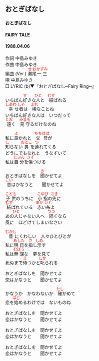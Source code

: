 <style type="text/css">
	ruby{
	    ruby-position: over;
	}
	ruby > rt{font-size: 12px;color:red;}
	p{font:16px;font-size: '楷体'}
</style>
## おとぎばなし
#### おとぎばなし
#### FAIRY TALE
#### 1988.04.06


作詞     中島みゆき  
作曲     中島みゆき  
編曲 (Ver.)   <ruby><rb>瀬尾</rb><rp>(</rp><rt>せお</rt><rp>)</rp></ruby><ruby><rb>一三</rb><rp>(</rp><rt>かずみ</rt><rp>)</rp></ruby>  
唄     中島みゆき   
□ LYRIC (b)▼『おとぎばなし─Fairy Ring─』   
  
いちばん<ruby><rb>好</rb><rp>(</rp><rt>す</rt><rp>)</rp></ruby>きな<ruby><rb>人</rb><rp>(</rp><rt>ひと</rt><rp>)</rp></ruby>と　<ruby><rb>結</rb><rp>(</rp><rt>むす</rt><rp>)</rp></ruby>ばれる  
<ruby><rb>幸</rb><rp>(</rp><rt>しあわ</rt><rp>)</rp></ruby>せ<ruby><rb>者</rb><rp>(</rp><rt>しゃ</rt><rp>)</rp></ruby>は　<ruby><rb>稀</rb><rp>(</rp><rt>まれ</rt><rp>)</rp></ruby>なことね  
いちばん好きな人は　いつだって  
<ruby><rb>遠</rb><rp>(</rp><rt>とお</rt><rp>)</rp></ruby>く　<ruby><rb>見守</rb><rp>(</rp><rt>みまも</rt><rp>)</rp></ruby>るだけなのね  
  
私に<ruby><rb>良</rb><rp>(</rp><rt>よ</rt><rp>)</rp></ruby>かれと　<ruby><rb>父母</rb><rp>(</rp><rt>ちちはは</rt><rp>)</rp></ruby>が  
<ruby><rb>知</rb><rp>(</rp><rt>し</rt><rp>)</rp></ruby>らない<ruby><rb>男</rb><rp>(</rp><rt>おとこ</rt><rp>)</rp></ruby>を<ruby><rb>連</rb><rp>(</rp><rt>つ</rt><rp>)</rp></ruby>れてくる  
どうにでもなれと　うなずいて  
私は<ruby><rb>自分</rb><rp>(</rp><rt>じぶん</rt><rp>)</rp></ruby>を<ruby><rb>傷</rb><rp>(</rp><rt>きず</rt><rp>)</rp></ruby>つける  
  
おとぎばなしを　<ruby><rb>聞</rb><rp>(</rp><rt>き</rt><rp>)</rp></ruby>かせてよ  
<ruby><rb>恋</rb><rp>(</rp><rt>こい</rt><rp>)</rp></ruby>はかなうと　　聞かせてよ  
  
<ruby><rb>子供</rb><rp>(</rp><rt>こども</rt><rp>)</rp></ruby>のうちに　<ruby><rb>小指</rb><rp>(</rp><rt>こゆび</rt><rp>)</rp></ruby>の<ruby><rb>先</rb><rp>(</rp><rt>さき</rt><rp>)</rp></ruby>に  
<ruby><rb>結</rb><rp>(</rp><rt>むす</rt><rp>)</rp></ruby>ばれている　<ruby><rb>赤</rb><rp>(</rp><rt>あか</rt><rp>)</rp></ruby>い<ruby><rb>糸</rb><rp>(</rp><rt>いと</rt><rp>)</rp></ruby>よ  
あの<ruby><rb>人</rb><rp>(</rp><rt>ひと</rt><rp>)</rp></ruby>じゃない人へ　<ruby><rb>続</rb><rp>(</rp><rt>つづ</rt><rp>)</rp></ruby>くなら  
風に　ほどけてしまいなさい  
  
<ruby><rb>昔</rb><rp>(</rp><rt>むかし</rt><rp>)</rp></ruby>にくわしい　人々</rb><rp>(</rp><rt>ひとびと</rt><rp>)</rp></ruby>が  
私に<ruby><rb>明日</rb><rp>(</rp><rt>あした</rt><rp>)</rp></ruby>を<ruby><rb>指</rb><rp>(</rp><rt>さ</rt><rp>)</rp></ruby>し<ruby><rb>示</rb><rp>(</rp><rt>しめ</rt><rp>)</rp></ruby>す  
私は<ruby><rb>無謀</rb><rp>(</rp><rt>むぼう</rt><rp>)</rp></ruby>な　夢を見て  
死ぬまで<ruby><rb>待</rb><rp>(</rp><rt>ま</rt><rp>)</rp></ruby>つかと<ruby><rb>叱</rb><rp>(</rp><rt>しか</rt><rp>)</rp></ruby>られる  
  
おとぎばなしを　聞かせてよ  
恋はかなうと　　聞かせてよ  
  
かなうか　かなわないか　<ruby><rb>確</rb><rp>(</rp><rt>たし</rt><rp>)</rp></ruby>かめて  
恋を<ruby><rb>始</rb><rp>(</rp><rt>はじ</rt><rp>)</rp></ruby>めるわけでは　ないものね  
  
おとぎばなしを　聞かせてよ  
恋はかなうと　　聞かせてよ  
  
おとぎばなしを　聞かせてよ  
恋はかなうと　　聞かせてよ  
  
おとぎばなしを　聞かせてよ  
恋はかなうと　　聞かせてよ  